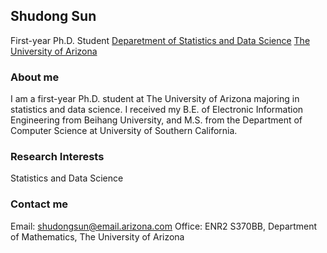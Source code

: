## Shudong Sun

First-year Ph.D. Student
[Deparetment of Statistics and Data Science](https://statistics.arizona.edu/)
[The University of Arizona](https://www.arizona.edu/)


### About me

I am a first-year Ph.D. student at The University of Arizona majoring in statistics and data science.
I received my B.E. of Electronic Information Engineering from Beihang University, and M.S. from the Department of Computer Science at University of Southern California.

<!-- For more details see [GitHub Flavored Markdown](https://guides.github.com/features/mastering-markdown/). -->

### Research Interests

Statistics and Data Science

### Contact me

Email: shudongsun@email.arizona.com
Office: ENR2 S370BB, Department of Mathematics, The University of Arizona


